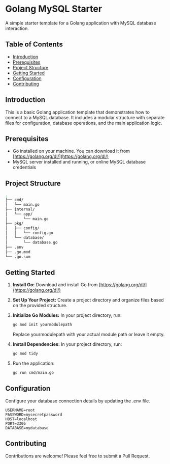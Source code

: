 # Golang MySQL Starter

A simple starter template for a Golang application with MySQL database interaction.

## Table of Contents

-   [Introduction](#introduction)
-   [Prerequisites](#prerequisites)
-   [Project Structure](#project-structure)
-   [Getting Started](#getting-started)
-   [Configuration](#configuration)
-   [Contributing](#contributing)

## Introduction

This is a basic Golang application template that demonstrates how to connect to a MySQL database. It includes a modular structure with separate files for configuration, database operations, and the main application logic.

## Prerequisites

-   Go installed on your machine. You can download it from [https://golang.org/dl/](https://golang.org/dl/)
-   MySQL server installed and running, or online MySQL database credentials

## Project Structure

```bash
.
├── cmd/
│   └── main.go
├── internal/
│   └── app/
│       └── main.go
├── pkg/
│   ├── config/
│   │   └── config.go
│   └── database/
│       └── database.go
├── .env
├── .go.mod
└── .go.sum
```

## Getting Started

1. **Install Go:**
   Download and install Go from [https://golang.org/dl/](https://golang.org/dl/)

2. **Set Up Your Project:**
   Create a project directory and organize files based on the provided structure.

3. **Initialize Go Modules:**
   In your project directory, run:

    ```bash
    go mod init yourmodulepath
    ```

    Replace yourmodulepath with your actual module path or leave it empty.

4. **Install Dependencies:**
   In your project directory, run:

    ```bash
    go mod tidy
    ```

5. Run the application:

    ```bash
    go run cmd/main.go
    ```

## Configuration

Configure your database connection details by updating the .env file.

```env
USERNAME=root
PASSWORD=mysecretpassword
HOST=localhost
PORT=3306
DATABASE=mydatabase
```

## Contributing

Contributions are welcome! Please feel free to submit a Pull Request.
